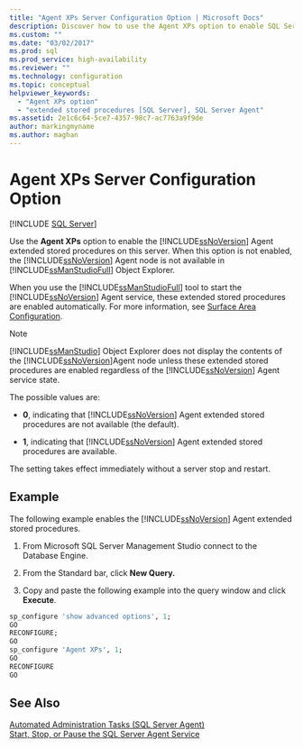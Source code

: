 ```yaml
---
title: "Agent XPs Server Configuration Option | Microsoft Docs"
description: Discover how to use the Agent XPs option to enable SQL Server Agent extended stored procedures. View an example that uses this option.
ms.custom: ""
ms.date: "03/02/2017"
ms.prod: sql
ms.prod_service: high-availability
ms.reviewer: ""
ms.technology: configuration
ms.topic: conceptual
helpviewer_keywords: 
  - "Agent XPs option"
  - "extended stored procedures [SQL Server], SQL Server Agent"
ms.assetid: 2e1c6c64-5ce7-4357-98c7-ac7763a9f9de
author: markingmyname
ms.author: maghan
---
```

# Agent XPs Server Configuration Option
 [!INCLUDE [SQL Server](../../includes/applies-to-version/sqlserver.md)]

  Use the **Agent XPs** option to enable the [!INCLUDE[ssNoVersion](../../includes/ssnoversion-md.md)] Agent extended stored procedures on this server. When this option is not enabled, the [!INCLUDE[ssNoVersion](../../includes/ssnoversion-md.md)] Agent node is not available in [!INCLUDE[ssManStudioFull](../../includes/ssmanstudiofull-md.md)] Object Explorer.  
  
 When you use the [!INCLUDE[ssManStudioFull](../../includes/ssmanstudiofull-md.md)] tool to start the [!INCLUDE[ssNoVersion](../../includes/ssnoversion-md.md)] Agent service, these extended stored procedures are enabled automatically. For more information, see [Surface Area Configuration](../../relational-databases/security/surface-area-configuration.md).  
  
> [!NOTE]  
>  [!INCLUDE[ssManStudio](../../includes/ssmanstudio-md.md)] Object Explorer does not display the contents of the [!INCLUDE[ssNoVersion](../../includes/ssnoversion-md.md)]Agent node unless these extended stored procedures are enabled regardless of the [!INCLUDE[ssNoVersion](../../includes/ssnoversion-md.md)] Agent service state.  
  
 The possible values are:  
  
-   **0**, indicating that [!INCLUDE[ssNoVersion](../../includes/ssnoversion-md.md)] Agent extended stored procedures are not available (the default).  
  
-   **1**, indicating that [!INCLUDE[ssNoVersion](../../includes/ssnoversion-md.md)] Agent extended stored procedures are available.  
  
 The setting takes effect immediately without a server stop and restart.  
  
## Example
 The following example enables the [!INCLUDE[ssNoVersion](../../includes/ssnoversion-md.md)] Agent extended stored procedures.  

1. From Microsoft SQL Server Management Studio connect to the Database Engine.

2.  From the Standard bar, click **New Query.**

3.  Copy and paste the following example into the query window and click **Execute**. 
  
```sql 
sp_configure 'show advanced options', 1;  
GO  
RECONFIGURE;  
GO  
sp_configure 'Agent XPs', 1;  
GO  
RECONFIGURE  
GO  
```  
  
## See Also  
 [Automated Administration Tasks &#40;SQL Server Agent&#41;](../../ssms/agent/automated-administration-tasks-sql-server-agent.md)   
 [Start, Stop, or Pause the SQL Server Agent Service](../../ssms/agent/start-stop-or-pause-the-sql-server-agent-service.md)  
